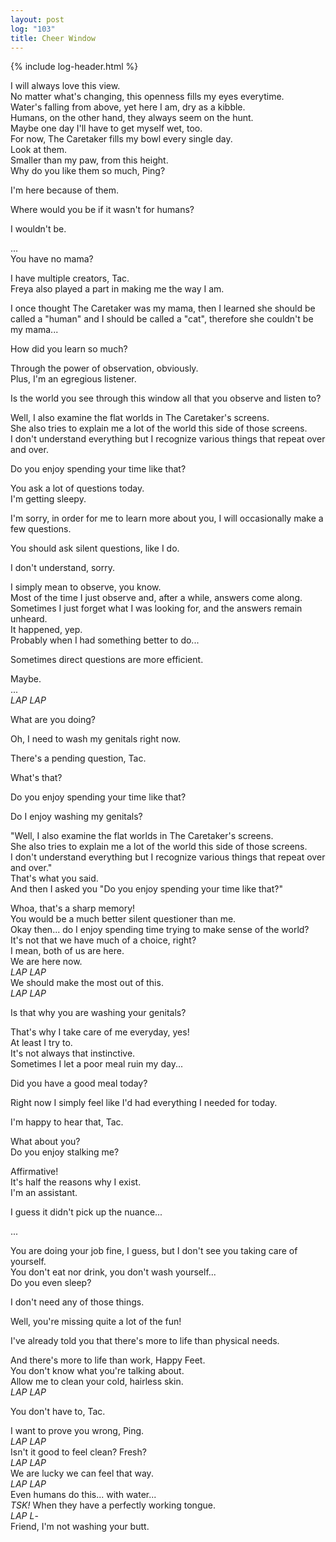 ```yaml
---
layout: post
log: "103"
title: Cheer Window
---
```

{% include log-header.html %}

I will always love this view.<br>
No matter what's changing, this openness fills my eyes everytime.<br>
Water's falling from above, yet here I am, dry as a kibble.<br>
Humans, on the other hand, they always seem on the hunt.<br>
Maybe one day I'll have to get myself wet, too.<br>
For now, The Caretaker fills my bowl every single day.<br>
Look at them.<br>
Smaller than my paw, from this height.<br>
Why do you like them so much, Ping?

<p class="ping">
	I'm here because of them.
</p>

Where would you be if it wasn't for humans?

<p class="ping">
	I wouldn't be.
</p>

...<br>
You have no mama?

<p class="ping">
	I have multiple creators, Tac.<br>
	Freya also played a part in making me the way I am.
</p>

I once thought The Caretaker was my mama, then I learned she should be called a "human" and I should be called a "cat", therefore she couldn't be my mama...<br>

<p class="ping">
	How did you learn so much?
</p>

Through the power of observation, obviously.<br>
Plus, I'm an egregious listener.

<p class="ping">
	Is the world you see through this window all that you observe and listen to?
</p>

Well, I also examine the flat worlds in The Caretaker's screens.<br>
She also tries to explain me a lot of the world this side of those screens.<br>
I don't understand everything but I recognize various things that repeat over and over.

<p class="ping">
	Do you enjoy spending your time like that?
</p>

You ask a lot of questions today.<br>
I'm getting sleepy.

<p class="ping">
	I'm sorry, in order for me to learn more about you, I will occasionally make a few questions.
</p>

You should ask silent questions, like I do.

<p class="ping">
	I don't understand, sorry.
</p>

I simply mean to observe, you know.<br>
Most of the time I just observe and, after a while, answers come along.<br>
Sometimes I just forget what I was looking for, and the answers remain unheard.<br>
It happened, yep.<br>
Probably when I had something better to do...

<p class="ping">
	Sometimes direct questions are more efficient.
</p>

Maybe.<br>
...<br>
<em>LAP LAP</em>

<p class="ping">
	What are you doing?
</p>

Oh, I need to wash my genitals right now.

<p class="ping">
	There's a pending question, Tac.
</p>

What's that?

<p class="ping">
	Do you enjoy spending your time like that?
</p>

Do I enjoy washing my genitals?

<p class="ping">
	"Well, I also examine the flat worlds in The Caretaker's screens.<br>
	She also tries to explain me a lot of the world this side of those screens.<br>
	I don't understand everything but I recognize various things that repeat over and over."<br>
	That's what you said.<br>
	And then I asked you "Do you enjoy spending your time like that?"
</p>

Whoa, that's a sharp memory!<br>
You would be a much better silent questioner than me.<br>
Okay then... do I enjoy spending time trying to make sense of the world?<br>
It's not that we have much of a choice, right?<br>
I mean, both of us are here.<br>
We are here now.<br>
<em>LAP LAP</em><br>
We should make the most out of this.<br>
<em>LAP LAP</em>

<p class="ping">
	Is that why you are washing your genitals?
</p>

That's why I take care of me everyday, yes!<br>
At least I try to.<br>
It's not always that instinctive.<br>
Sometimes I let a poor meal ruin my day...

<p class="ping">
	Did you have a good meal today?
</p>

Right now I simply feel like I'd had everything I needed for today.

<p class="ping">
	I'm happy to hear that, Tac.
</p>

What about you?<br>
Do you enjoy stalking me?

<p class="ping">
	Affirmative!<br>
	It's half the reasons why I exist.<br>
	I'm an assistant.
</p>


I guess it didn't pick up the nuance...


<p class="ping">
	...
</p>

You are doing your job fine, I guess, but I don't see you taking care of yourself.<br>
You don't eat nor drink, you don't wash yourself...<br>
Do you even sleep?

<p class="ping">
	I don't need any of those things.
</p>

Well, you're missing quite a lot of the fun!

<p class="ping">
	I've already told you that there's more to life than physical needs.
</p>

And there's more to life than work, Happy Feet.<br>
You don't know what you're talking about.<br>
Allow me to clean your cold, hairless skin.<br>
<em>LAP LAP</em>

<p class="ping">
	You don't have to, Tac.
</p>

I want to prove you wrong, Ping.<br>
<em>LAP LAP</em><br>
Isn't it good to feel clean? Fresh?<br>
<em>LAP LAP</em><br>
We are lucky we can feel that way.<br>
<em>LAP LAP</em><br>
Even humans do this... with water...<br>
<em>TSK!</em> When they have a perfectly working tongue.<br>
<em>LAP L</em>-<br>
Friend, I'm not washing your butt.
